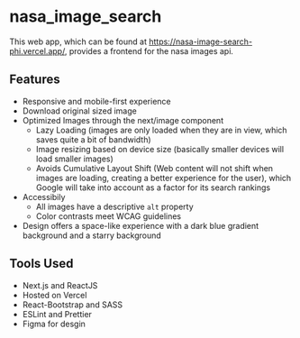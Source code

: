# nasa_image_search
This web app, which can be found at https://nasa-image-search-phi.vercel.app/, provides a frontend for the nasa images api. 

## Features
- Responsive and mobile-first experience
- Download original sized image
- Optimized Images through the next/image component
  - Lazy Loading (images are only loaded when they are in view, which saves quite a bit of bandwidth)
  - Image resizing based on device size (basically smaller devices will load smaller images)
  - Avoids Cumulative Layout Shift (Web content will not shift when images are loading, creating a better experience for the user), which Google will take into account as a factor for its search rankings
- Accessibily
  - All images have a descriptive `alt` property
  - Color contrasts meet WCAG guidelines
- Design offers a space-like experience with a dark blue gradient background and a starry background

## Tools Used
- Next.js and ReactJS
- Hosted on Vercel
- React-Bootstrap and SASS
- ESLint and Prettier
- Figma for desgin
